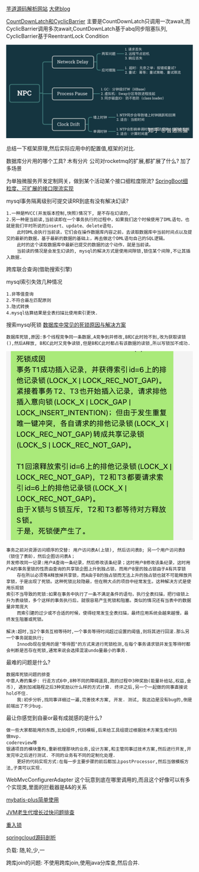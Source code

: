 [芋道源码解析网站](https://www.iocoder.cn/)
[大佬blog](https://blog.csdn.net/qq_19414183?type=blog)

[CountDownLatch和CyclicBarrier](https://www.jianshu.com/p/043ac5689002)
主要是CountDownLatch只调用一次await,而CyclicBarrier调用多次await,CountDownLatch基于abq同步阻塞队列, CyclicBarrier基于ReentrantLock Condition 

![](NPC问题.jpg)

总结一下框架原理,然后实际应用中的配置值,框架的对比.

数据库分片用的哪个工具? 木有分片
公司对rocketmq的扩展,都扩展了什么? 加了多场景

为单独微服务开发定制网关，做到某个活动某个接口细粒度限流?
[SpringBoot细粒度、可扩展的接口限流实现](https://blog.csdn.net/qq_41310634/article/details/119935776)


mysql事务隔离级别可提交读RR到底有没有解决幻读?

    1.一种是MVCC(并发版本控制,快照)情况下, 是不存在幻读的, 
    2.另一种是当前读,当前读即在一个事务执行的过程中，如果我们这个时候使用了DML语句，也就是我们平时所说的insert、update、delete语句，
        此时DML会执行当前读，它们会在操作数据库内容之前，去读取数据库中当前时间点以及提交的最新的数据，基于最新的数据的基础上，再去做这个DML语句自己的SQL逻辑。
        此时的这个读取数据库中最新已提交的数据的这个动作，就是当前读。
        当前读的情况是会发生幻读的, mysql的解决方式是使用间隙锁,锁住某个间隙,不让其插入数据.

跨库联合查询(借助搜索引擎)

mysql索引失效几种情况

    1.非等值查询
    2.不符合最左匹配原则
    3.隐式转换
    4.mysql估算结果是全表扫描比使用索引更快.



搜索mysql死锁
[数据库中常见的死锁原因与解决方案](https://www.cnblogs.com/cxxjohnson/p/16132321.html)

    数据库死锁,原因:多个线程竞争同一条数据,A竞争到并修改,B和C此时抢不到,改为获取读锁(),然后A释放, B和C此时又竞争读锁,但是B和C此时都占有该数据的读锁,所以写锁加不成功.
![](数据库死锁.jpg)    

    事务之前对资源访问顺序的交替: 用户访问表A(上锁), 然后访问表B; 另一个用户访问表B（锁住了表B），然后企图访问表A；
    并发修改同一记录:用户A查询一条纪录，然后修改该条纪录；这时用户B修改该条纪录，这时用户A的事务里锁的性质由查询的共享锁企图上升到独占锁，而用户B里的独占锁由于A有共享锁
        存在所以必须等A释放掉共享锁，而A由于B的独占锁而无法上升的独占锁也就不可能释放共享锁，于是出现了死锁。这种死锁比较隐蔽，但在稍大点的项目中经常发生。这种解决方式是使用乐观锁
    索引不当导致的死锁:如果在事务中执行了一条不满足条件的语句，执行全表扫描，把行级锁上升为表级锁，多个这样的事务执行后，就很容易产生死锁和阻塞。类似的情况还有当表中的数据量非常庞大
        而索引建的过少或不合适的时候，使得经常发生全表扫描，最终应用系统会越来越慢，最终发生阻塞或死锁。

    解决:超时,当2个事务互相等待时,一个事务等待时间超过设置的阈值,则将其进行回滚.那么另一个事务就能执行;
        Innodb现在使用的是"等待图"的方式来进行死锁检测,在每个事务请求锁并发生等待时都会判断是否存在死锁,通常来说会选择混滚undo量最小的事务.
最难的问题是什么?

    数据库死锁问题的排查
    中意人寿的集步: 行走方式6中,8种不同的障碍道具,跑的过程中3种奖励(能量补给站,权益,金币), 遇到加减路程之后3种奖励以什么样的方式计算. 终评之后,另一个一起做的同事直接说hold不住. 
        我:初步分析,找同事详细过一遍,完善技术方案, 开发. 测试, 我这边是没有bug的,倒是前端出了不少bug.

最让你感觉到自豪or最有成就感的是什么?
    
    做一些大家都能用的东西,比如组件,代码模板,后来给工具组提过根据技术方案生成代码
    做mvp.
    codereview等
    银通项目的模块重构,重新梳理那块的业务,设计方案,和主管同事过技术方案,然后进行开发,开发完毕之后进行测试. 不同的业务有不同的定制化处理. 
        更好的代码实现方式:在每一步主要步骤的前后都加上postProcessor,然后当做模板方法,子类可以实现.
    

WebMvcConfigurerAdapter 这个玩意到底在哪里调用的,而且这个好像可以有多个实现类,里面的拦截器是&&的关系

[mybatis-plus简单使用](https://mp.weixin.qq.com/s/N5htFZ-pEOfAOi9ZZUebZQ)

[JVM老生代增长过快问题排查](https://mp.weixin.qq.com/s/6cJ5JuEgEWmMBzJFBDsSMg)

[重入锁](https://www.jianshu.com/p/1014fdd375cf)

[springcloud源码剖析](https://mp.weixin.qq.com/mp/appmsgalbum?__biz=MzAwMjI0ODk0NA==&action=getalbum&album_id=2083392961806925826&scene=173&from_msgid=2451964154&from_itemidx=1&count=3&nolastread=1#wechat_redirect)

负载: 随,轮,少,一

跨库join的问题: 不使用跨库join,使用java分库查,然后合并.



